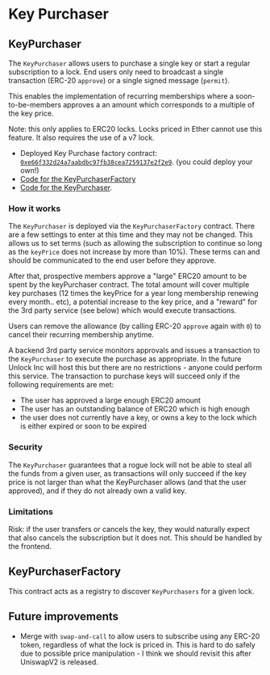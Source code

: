 # Key Purchaser

## KeyPurchaser

The `KeyPurchaser` allows users to purchase a single key or start a regular subscription to a lock. End users only need to broadcast a single transaction \(ERC-20 `approve`\) or a single signed message \(`permit`\). 

This enables the implementation of recurring memberships where a soon-to-be-members approves a an amount which corresponds to a multiple of the key price. 

Note: this only applies to ERC20 locks. Locks priced in Ether cannot use this feature. It also requires the use of a v7 lock.

* Deployed Key Purchase factory contract: [`0xe66f332d24a7aabdbc97fb38cea7259137e2f2e9`](https://etherscan.io/address/0xe66f332d24a7aabdbc97fb38cea7259137e2f2e9).  (you could deploy your own!)
* [Code for the KeyPurchaserFactory](https://github.com/unlock-protocol/unlock/blob/master/smart-contract-extensions/contracts/KeyPurchaserFactory.sol)
* [Code for the KeyPurchaser](https://github.com/unlock-protocol/unlock/blob/master/smart-contract-extensions/contracts/KeyPurchaser.sol).

### How it works

The `KeyPurchaser` is deployed via the `KeyPurchaserFactory` contract. There are a few settings to enter at this time and they may not be changed. This allows us to set terms (such as allowing the subscription to continue so long as the `keyPrice` does not increase by more than 10%). These terms can and should be communicated to the end user before they approve.

After that, prospective members approve a "large" ERC20 amount to be spent by the keyPurchaser contract. The total amount will cover multiple key purchases (12 times the keyPrice for a year long membership renewing every month.. etc), a potential increase to the key price, and a "reward" for the 3rd party service (see below) which would execute transactions.

Users can remove the allowance (by calling ERC-20 `approve` again with `0`) to cancel their recurring membership anytime.

A backend 3rd party service monitors approvals and issues a transaction to the `KeyPurchaser` to execute the purchase as appropriate. In the future Unlock Inc will host this but there are no restrictions - anyone could perform this service. The transaction to purchase keys will succeed only if the following requirements are met:
* The user has approved a large enough ERC20 amount
* The user has an outstanding balance of ERC20 which is high enough
* the user does not currently have a key, or owns a key to the lock which is either expired or soon to be expired

### Security

The `KeyPurchaser` guarantees that a rogue lock will not be able to steal all the funds from a given user, as transactions will only succeed if the key price is not larger than what the KeyPurchaser allows (and that the user approved), and if they do not already own a valid key.

### Limitations

Risk: if the user transfers or cancels the key, they would naturally expect that also cancels the subscription but it does not. This should be handled by the frontend.

## KeyPurchaserFactory

This contract acts as a registry to discover `KeyPurchasers` for a given lock.

## Future improvements

* Merge with `swap-and-call` to allow users to subscribe using any ERC-20 token, regardless of what the lock is priced in. This is hard to do safely due to possible price manipulation - I think we should revisit this after UniswapV2 is released.


